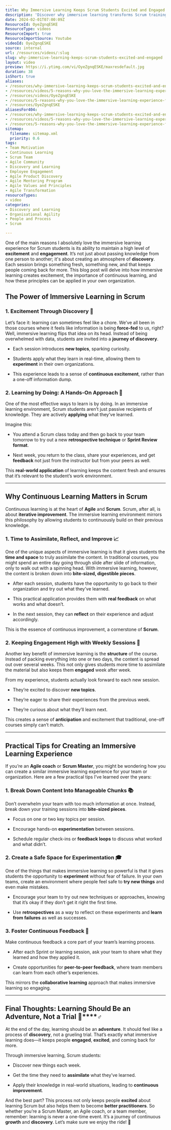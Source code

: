 ```yaml
---
title: Why Immersive Learning Keeps Scrum Students Excited and Engaged
description: 'Discover why immersive learning transforms Scrum training! Join us for Part 2 as we explore the second reason to love this engaging experience. #Shorts'
date: 2024-02-01T07:00:09Z
ResourceId: OyeZgnqESKE
ResourceType: videos
ResourceImport: true
ResourceImportSource: Youtube
videoId: OyeZgnqESKE
source: internal
url: /resources/videos/:slug
slug: why-immersive-learning-keeps-scrum-students-excited-and-engaged
layout: video
preview: https://i.ytimg.com/vi/OyeZgnqESKE/maxresdefault.jpg
duration: 38
isShort: true
aliases:
- /resources/why-immersive-learning-keeps-scrum-students-excited-and-engaged
- /resources/videos/5-reasons-why-you-love-the-immersive-learning-experience-for-students-part-2
- /resources/videos/OyeZgnqESKE
- /resources/5-reasons-why-you-love-the-immersive-learning-experience-for-students-part-2
- /resources/OyeZgnqESKE
aliasesFor404:
- /resources/why-immersive-learning-keeps-scrum-students-excited-and-engaged
- /resources/videos/5-reasons-why-you-love-the-immersive-learning-experience-for-students-part-2
- /resources/5-reasons-why-you-love-the-immersive-learning-experience-for-students-part-2
sitemap:
  filename: sitemap.xml
  priority: 0.6
tags:
- Team Motivation
- Continuous Learning
- Scrum Team
- Agile Community
- Discovery and Learning
- Employee Engagement
- Agile Product Discovery
- Agile Mentoring Program
- Agile Values and Principles
- Agile Transformation
resourceTypes:
- video
categories:
- Discovery and Learning
- Organisational Agility
- People and Process
- Scrum

---
```

One of the main reasons I absolutely love the immersive learning experience for Scrum students is its ability to maintain a high level of **excitement** and **engagement**. It’s not just about passing knowledge from one person to another; it's about creating an atmosphere of **discovery**. Each session brings something fresh, something new, and that keeps people coming back for more. This blog post will delve into how immersive learning creates excitement, the importance of continuous learning, and how these principles can be applied in your own organization.

## **The Power of Immersive Learning in Scrum**

### **1\. Excitement Through Discovery** **🌟**

Let’s face it: learning can sometimes feel like a chore. We’ve all been in those courses where it feels like information is being **force-fed** to us, right? Well, immersive learning flips that idea on its head. Instead of being overwhelmed with data, students are invited into a **journey of discovery**.

- Each session introduces **new topics**, sparking curiosity.

- Students apply what they learn in real-time, allowing them to **experiment** in their own organizations.

- This experience leads to a sense of **continuous excitement**, rather than a one-off information dump.

### **2\. Learning by Doing: A Hands-On Approach** **🎯**

One of the most effective ways to learn is by doing. In an immersive learning environment, Scrum students aren’t just passive recipients of knowledge. They are actively **applying** what they’ve learned.

Imagine this:

- You attend a Scrum class today and then go back to your team tomorrow to try out a new **retrospective technique** or **Sprint Review format**.

- Next week, you return to the class, share your experiences, and get **feedback** not just from the instructor but from your peers as well.

This **real-world application** of learning keeps the content fresh and ensures that it’s relevant to the student’s work environment.

* * *

## **Why Continuous Learning Matters in Scrum**

Continuous learning is at the heart of **Agile** and **Scrum**. Scrum, after all, is about **iterative improvement**. The immersive learning environment mirrors this philosophy by allowing students to continuously build on their previous knowledge.

### **1\. Time to Assimilate, Reflect, and Improve** **📈**

One of the unique aspects of immersive learning is that it gives students the **time and space** to truly assimilate the content. In traditional courses, you might spend an entire day going through slide after slide of information, only to walk out with a spinning head. With immersive learning, however, the content is broken down into **bite-sized, digestible pieces**.

- After each session, students have the opportunity to go back to their organization and try out what they’ve learned.

- This practical application provides them with **real feedback** on what works and what doesn’t.

- In the next session, they can **reflect** on their experience and adjust accordingly.

This is the essence of continuous improvement, a cornerstone of **Scrum**.

### **2\. Keeping Engagement High with Weekly Sessions** **🔄**

Another key benefit of immersive learning is the **structure** of the course. Instead of packing everything into one or two days, the content is spread out over several weeks. This not only gives students more time to assimilate the material but also keeps them **engaged** week after week.

From my experience, students actually look forward to each new session.

- They’re excited to discover **new topics**.

- They’re eager to share their experiences from the previous week.

- They’re curious about what they’ll learn next.

This creates a sense of **anticipation** and excitement that traditional, one-off courses simply can’t match.

* * *

## **Practical Tips for Creating an Immersive Learning Experience**

If you’re an **Agile coach** or **Scrum Master**, you might be wondering how you can create a similar immersive learning experience for your team or organization. Here are a few practical tips I’ve learned over the years:

### **1\. Break Down Content Into Manageable Chunks** **📚**

Don’t overwhelm your team with too much information at once. Instead, break down your training sessions into **bite-sized pieces**.

- Focus on one or two key topics per session.

- Encourage hands-on **experimentation** between sessions.

- Schedule regular check-ins or **feedback loops** to discuss what worked and what didn’t.

### **2\. Create a Safe Space for Experimentation** **🎓**

One of the things that makes immersive learning so powerful is that it gives students the opportunity to **experiment** without fear of failure. In your own teams, create an environment where people feel safe to **try new things** and even make mistakes.

- Encourage your team to try out new techniques or approaches, knowing that it’s okay if they don’t get it right the first time.

- Use **retrospectives** as a way to reflect on these experiments and **learn from failures** as well as successes.

### **3\. Foster Continuous Feedback** **🔄**

Make continuous feedback a core part of your team’s learning process.

- After each Sprint or learning session, ask your team to share what they learned and how they applied it.

- Create opportunities for **peer-to-peer feedback**, where team members can learn from each other’s experiences.

This mirrors the **collaborative learning** approach that makes immersive learning so engaging.

* * *

## **Final Thoughts: Learning Should Be an Adventure, Not a Trial 🧗‍****♂️**

At the end of the day, learning should be an **adventure**. It should feel like a process of **discovery**, not a grueling trial. That’s exactly what immersive learning does—it keeps people **engaged**, **excited**, and coming back for more.

Through immersive learning, Scrum students:

- Discover new things each week.

- Get the time they need to **assimilate** what they’ve learned.

- Apply their knowledge in real-world situations, leading to **continuous improvement**.

And the best part? This process not only keeps people **excited** about learning Scrum but also helps them to become **better practitioners**. So whether you’re a Scrum Master, an Agile coach, or a team member, remember: learning is never a one-time event. It’s a journey of continuous **growth** and **discovery**. Let’s make sure we enjoy the ride! 🚀
